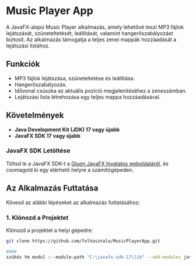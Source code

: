 # Music Player App

A JavaFX-alapú Music Player alkalmazás, amely lehetővé teszi MP3 fájlok lejátszását, szüneteltetését, leállítását, valamint hangerőszabályozást biztosít. Az alkalmazás támogatja a teljes zenei mappák hozzáadását a lejátszási listához.

## Funkciók
- MP3 fájlok lejátszása, szüneteltetése és leállítása.
- Hangerőszabályozás.
- Idővonal csúszka az aktuális pozíció megjelenítéséhez a zeneszámban.
- Lejátszási lista létrehozása egy teljes mappa hozzáadásával.

## Követelmények
- **Java Development Kit (JDK) 17 vagy újabb**
- **JavaFX SDK 17 vagy újabb**

### JavaFX SDK Letöltése
Töltsd le a JavaFX SDK-t a [Gluon JavaFX hivatalos weboldaláról](https://gluonhq.com/products/javafx/), és csomagold ki egy elérhető helyre a számítógépeden.

## Az Alkalmazás Futtatása
Kövesd az alábbi lépéseket az alkalmazás futtatásához:

### 1. Klónozd a Projektet
Klónozd a projektet a helyi gépedre:
```bash
git clone https://github.com/felhasznalo/MusicPlayerApp.git

####
szükés Vm modul :--module-path "C:\javafx-sdk-17\lib" --add-modules javafx.controls,javafx.fxml,javafx.media

